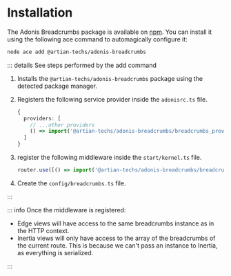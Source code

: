 # Installation

The Adonis Breadcrumbs package is available on [npm](https://www.npmjs.com/package/@artian-techs/adonis-breadcrumbs).
You can install it using the following ace command to automagically configure it:

```sh
node ace add @artian-techs/adonis-breadcrumbs
```

::: details See steps performed by the add command

1. Installs the `@artian-techs/adonis-breadcrumbs` package using the detected package manager.

2. Registers the following service provider inside the `adonisrc.ts` file.

   ```ts
   {
     providers: [
       // ...other providers
       () => import('@artian-techs/adonis-breadcrumbs/breadcrumbs_provider'),
     ]
   }
   ```

3. register the following middleware inside the `start/kernel.ts` file.

   ```ts
   router.use([() => import('@artian-techs/adonis-breadcrumbs/breadcrumbs_middleware')])
   ```

4. Create the `config/breadcrumbs.ts` file.

:::

::: info
Once the middleware is registered:

- Edge views will have access to the same breadcrumbs instance as in the HTTP context.
- Inertia views will only have access to the array of the breadcrumbs of the current route. This is because we can't pass an instance to Inertia, as everything is serialized.

:::
